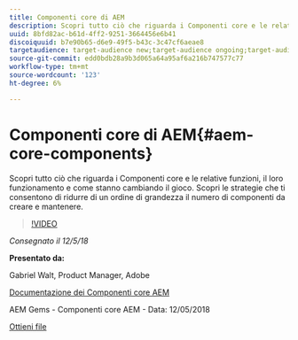 ```yaml
---
title: Componenti core di AEM
description: Scopri tutto ciò che riguarda i Componenti core e le relative funzioni, il loro funzionamento e come stanno cambiando il gioco. Scopri le strategie che ti consentono di ridurre di un ordine di grandezza il numero di componenti da creare e mantenere.
uuid: 8bfd82ac-b61d-4ff2-9251-3664456e6b41
discoiquuid: b7e90b65-d6e9-49f5-b43c-3c47cf6aeae8
targetaudience: target-audience new;target-audience ongoing;target-audience upgrader
source-git-commit: edd0bdb28a9b3d065a64a95af6a216b747577c77
workflow-type: tm+mt
source-wordcount: '123'
ht-degree: 6%

---
```


# Componenti core di AEM{#aem-core-components}

Scopri tutto ciò che riguarda i Componenti core e le relative funzioni, il loro funzionamento e come stanno cambiando il gioco. Scopri le strategie che ti consentono di ridurre di un ordine di grandezza il numero di componenti da creare e mantenere.

>[!VIDEO](https://video.tv.adobe.com/v/25674/)

*Consegnato il 12/5/18*

**Presentato da:**

Gabriel Walt, Product Manager, Adobe

[Documentazione dei Componenti core AEM](https://helpx.adobe.com/experience-manager/core-components/user-guide.html)

AEM Gems - Componenti core AEM - Data: 12/05/2018

[Ottieni file](assets/aem-gems-aem-sitescorecomponents-12052018.pdf)
